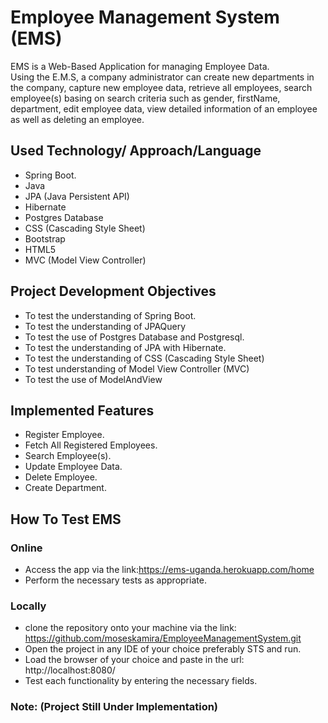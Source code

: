# Employee Management System (EMS)
EMS is a Web-Based Application for managing Employee Data.<br/>
Using the E.M.S, a company administrator can create new departments in the company, capture new employee data, retrieve all employees, search employee(s) basing on search criteria such as gender, firstName, department, edit employee data, view detailed information of an employee as well as deleting an employee.

## Used Technology/ Approach/Language
- Spring Boot.
- Java
- JPA (Java Persistent API)
- Hibernate
- Postgres Database
- CSS (Cascading Style Sheet)
- Bootstrap
- HTML5
- MVC (Model View Controller)

## Project Development Objectives
- To test the understanding of Spring Boot.
- To test the understanding of JPAQuery
- To test the use of Postgres Database and Postgresql.
- To test the understanding of JPA with Hibernate.
- To test the understanding of CSS (Cascading Style Sheet)
- To test understanding of Model View Controller (MVC)
- To test the use of ModelAndView

## Implemented Features
- Register Employee.
- Fetch All Registered Employees.
- Search Employee(s).
- Update Employee Data.
- Delete Employee.
- Create Department.

## How To Test EMS
### Online
- Access the app via the link:https://ems-uganda.herokuapp.com/home
- Perform the necessary tests as appropriate.

### Locally
- clone the repository onto your machine via the link: https://github.com/moseskamira/EmployeeManagementSystem.git
- Open the project in any IDE of your choice preferably STS and run.
- Load the browser of your choice and paste in the url: http://localhost:8080/
- Test each functionality by entering the necessary fields.

### Note: (Project Still Under Implementation)
